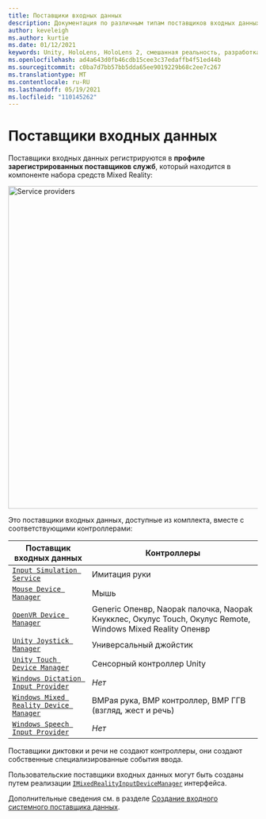 ```yaml
---
title: Поставщики входных данных
description: Документация по различным типам поставщиков входных данных в МРТК
author: keveleigh
ms.author: kurtie
ms.date: 01/12/2021
keywords: Unity, HoloLens, HoloLens 2, смешанная реальность, разработка, MRTK
ms.openlocfilehash: ad4a643d0fb46cdb15cee3c37edaffb4f51ed44b
ms.sourcegitcommit: c0ba7d7bb57bb5dda65ee9019229b68c2ee7c267
ms.translationtype: MT
ms.contentlocale: ru-RU
ms.lasthandoff: 05/19/2021
ms.locfileid: "110145262"
---
```

# <a name="input-providers"></a>Поставщики входных данных

Поставщики входных данных регистрируются в **профиле зарегистрированных поставщиков служб**, который находится в компоненте набора средств Mixed Reality:

<img src="../images/input/RegisteredServiceProviders.PNG" width="650px" style="display:block;" alt="Service providers">

Это поставщики входных данных, доступные из комплекта, вместе с соответствующими контроллерами:

| Поставщик входных данных | Контроллеры |
| --- | --- |
| [`Input Simulation Service`](xref:Microsoft.MixedReality.Toolkit.Input.InputSimulationService) | Имитация руки |
| [`Mouse Device Manager`](xref:Microsoft.MixedReality.Toolkit.Input.UnityInput.MouseDeviceManager) | Мышь  |
| [`OpenVR Device Manager`](xref:Microsoft.MixedReality.Toolkit.OpenVR.Input.OpenVRDeviceManager) | Generic Опенвр, Naopak палочка, Naopak Кнукклес, Окулус Touch, Окулус Remote, Windows Mixed Reality Опенвр  |
| [`Unity Joystick Manager`](xref:Microsoft.MixedReality.Toolkit.Input.UnityInput.UnityJoystickManager) | Универсальный джойстик  |
| [`Unity Touch Device Manager`](xref:Microsoft.MixedReality.Toolkit.Input.UnityInput.UnityTouchDeviceManager) | Сенсорный контроллер Unity  |
| [`Windows Dictation Input Provider`](xref:Microsoft.MixedReality.Toolkit.Windows.Input.WindowsDictationInputProvider) | *Нет*  |
| [`Windows Mixed Reality Device Manager`](xref:Microsoft.MixedReality.Toolkit.WindowsMixedReality.Input.WindowsMixedRealityDeviceManager) | ВМРая рука, ВМР контроллер, ВМР ГГВ (взгляд, жест и речь) |
| [`Windows Speech Input Provider`](xref:Microsoft.MixedReality.Toolkit.Windows.Input.WindowsSpeechInputProvider) | *Нет* |

Поставщики диктовки и речи не создают контроллеры, они создают собственные специализированные события ввода.

Пользовательские поставщики входных данных могут быть созданы путем реализации [`IMixedRealityInputDeviceManager`](xref:Microsoft.MixedReality.Toolkit.Input.IMixedRealityInputDeviceManager) интерфейса.

Дополнительные сведения см. в разделе [Создание входного системного поставщика данных](create-data-provider.md).
